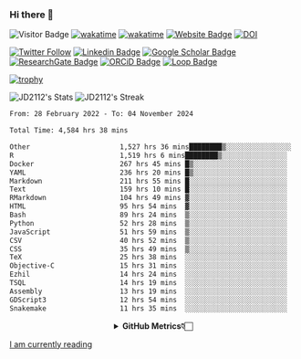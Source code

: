 ### Hi there 👋
![Visitor Badge](https://visitor-badge.laobi.icu/badge?page_id=JD2112.JD2112)
[![wakatime](https://github.com/JD2112/JD2112/actions/workflows/waka-readme.yml/badge.svg)](https://github.com/JD2112/JD2112/actions/workflows/waka-readme.yml)
[![wakatime](https://wakatime.com/badge/user/fe95275f-909a-4147-a45d-624981173898.svg)](https://wakatime.com/@fe95275f-909a-4147-a45d-624981173898)
[![Website Badge](https://img.shields.io/badge/website-informational?style=flat-square)](http://jyotirmoydas.netlify.app)
[![DOI](https://zenodo.org/badge/668165851.svg)](https://zenodo.org/doi/10.5281/zenodo.11104069)

[![Twitter Follow](https://img.shields.io/twitter/follow/jyotirmoy21?style=social)](https://twitter.com/jyotirmoy21)
[![Linkedin Badge](https://img.shields.io/badge/-jyotirmoy-blue?style=plastic&logo=Linkedin&logoColor=white&link=https://www.linkedin.com/in/dasjyotirmoy/)](https://www.linkedin.com/in/dasjyotirmoy/)
[![Google Scholar Badge](https://img.shields.io/badge/-jyotirmoy-blue?style=plastic&logo=GoogleScholar&logoColor=white&link=https://scholar.google.se/citations?user=IMBYOv8AAAAJ&hl=en)](https://scholar.google.se/citations?user=IMBYOv8AAAAJ&hl=en)
[![ResearchGate Badge](https://img.shields.io/badge/-jyotirmoy-cyan?style=plastic&logo=ResearchGate&logoColor=white&link=https://www.researchgate.net/profile/Jyotirmoy-Das-3)](https://www.researchgate.net/profile/Jyotirmoy-Das-3)
[![ORCiD Badge](https://img.shields.io/badge/-jyotirmoy-green?style=plastic&logo=orcid&logoColor=white&link=https://orcid.org/0000-0002-5649-4658)](https://orcid.org/0000-0002-5649-4658)
[![Loop Badge](https://img.shields.io/badge/-jyotirmoy-orange?style=plastic&logo=Loop&logoColor=white&link=https://loop.frontiersin.org/people/1519976/overview)](https://loop.frontiersin.org/people/1519976/overview)

[![trophy](https://github-profile-trophy.vercel.app/?username=JD2112)](https://github.com/ryo-ma/github-profile-trophy)

<!--
**JD2112/JD2112** is a ✨ _special_ ✨ repository because its `README.md` (this file) appears on your GitHub profile.

Here are some ideas to get you started:

- 🔭 I’m currently working on ...
- 🌱 I’m currently learning ...
- 👯 I’m looking to collaborate on ...
- 🤔 I’m looking for help with ...
- 💬 Ask me about ...
- 📫 How to reach me: ...
- 😄 Pronouns: ...
- ⚡ Fun fact: ...
![JD2112's Top Languages](https://github-readme-stats.vercel.app/api/top-langs/?username=JD2112&theme=vue-dark&show_icons=true&hide_border=true&layout=compact)
-->
![JD2112's Stats](https://github-readme-stats.vercel.app/api?username=JD2112&theme=vue-dark&show_icons=true&hide_border=true&count_private=true)
![JD2112's Streak](https://github-readme-streak-stats.herokuapp.com/?user=JD2112&theme=vue-dark&hide_border=true)





<!--START_SECTION:waka-->

```txt
From: 28 February 2022 - To: 04 November 2024

Total Time: 4,584 hrs 38 mins

Other                      1,527 hrs 36 mins████████▒░░░░░░░░░░░░░░░░   33.32 %
R                          1,519 hrs 6 mins████████▒░░░░░░░░░░░░░░░░   33.13 %
Docker                     267 hrs 45 mins █▒░░░░░░░░░░░░░░░░░░░░░░░   05.84 %
YAML                       236 hrs 20 mins █▒░░░░░░░░░░░░░░░░░░░░░░░   05.15 %
Markdown                   211 hrs 55 mins █░░░░░░░░░░░░░░░░░░░░░░░░   04.62 %
Text                       159 hrs 10 mins █░░░░░░░░░░░░░░░░░░░░░░░░   03.47 %
RMarkdown                  104 hrs 49 mins ▓░░░░░░░░░░░░░░░░░░░░░░░░   02.29 %
HTML                       95 hrs 54 mins  ▓░░░░░░░░░░░░░░░░░░░░░░░░   02.09 %
Bash                       89 hrs 24 mins  ▒░░░░░░░░░░░░░░░░░░░░░░░░   01.95 %
Python                     52 hrs 28 mins  ▒░░░░░░░░░░░░░░░░░░░░░░░░   01.14 %
JavaScript                 51 hrs 59 mins  ▒░░░░░░░░░░░░░░░░░░░░░░░░   01.13 %
CSV                        40 hrs 52 mins  ▒░░░░░░░░░░░░░░░░░░░░░░░░   00.89 %
CSS                        35 hrs 49 mins  ▒░░░░░░░░░░░░░░░░░░░░░░░░   00.78 %
TeX                        25 hrs 38 mins  ░░░░░░░░░░░░░░░░░░░░░░░░░   00.56 %
Objective-C                15 hrs 31 mins  ░░░░░░░░░░░░░░░░░░░░░░░░░   00.34 %
Ezhil                      14 hrs 24 mins  ░░░░░░░░░░░░░░░░░░░░░░░░░   00.31 %
TSQL                       14 hrs 19 mins  ░░░░░░░░░░░░░░░░░░░░░░░░░   00.31 %
Assembly                   13 hrs 19 mins  ░░░░░░░░░░░░░░░░░░░░░░░░░   00.29 %
GDScript3                  12 hrs 54 mins  ░░░░░░░░░░░░░░░░░░░░░░░░░   00.28 %
Snakemake                  11 hrs 35 mins  ░░░░░░░░░░░░░░░░░░░░░░░░░   00.25 %
```

<!--END_SECTION:waka-->

<div align="center">
    <details>
        <summary><b>GitHub Metrics👇🏻</b></summary>
    <br>
        
[Get Details](https://metrics.lecoq.io/insights/JD2112)
    </details>
</div>

<a target="_blank" href="https://www.goodreads.com/user/show/21242415-jyotirmoy-das">I am currently reading</a>


